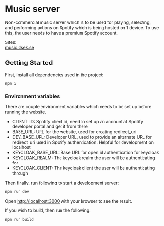 # Music server

Non-commercial music server which is to be used for playing, selecting, and performing actions on Spotify which is being hosted on 1 device. To use this, the user needs to have a premium Spotify account.

Sites:
<br>
[music.dsek.se](https://music.dsek.se/)

## Getting Started

First, install all dependencies used in the project:

```bash
npm i
```

### Environment variables
There are couple environment variables which needs to be set up before running the website.

+ CLIENT_ID: Spotify client id, need to set up an account at Spotify developer portal and get it from there
+ BASE_URL: URL for the website, used for creating redirect_uri
+ DEV_BASE_URL: Developer URL, used to provide an alternate URL for redirect_uri used in Spotify authentication. Helpful for development on localhost
+ KEYCLOAK_BASE_URL: Base URL for open id authentication for keycloak
+ KEYCLOAK_REALM: The keycloak realm the user will be authenticating for
+ KEYCLOAK_CLIENT: The keycloak client the user will be authenticating through

Then finally, run following to start a development server:
```bash
npm run dev
```

Open [http://localhost:3000](http://localhost:3000) with your browser to see the result.

If you wish to build, then run the following:
```bash
npm run build
```
